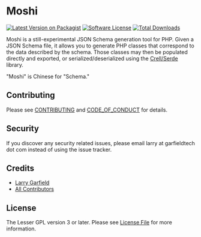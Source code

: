 # Moshi

[![Latest Version on Packagist][ico-version]][link-packagist]
[![Software License][ico-license]](LICENSE.md)
[![Total Downloads][ico-downloads]][link-downloads]


Moshi is a still-experimental JSON Schema generation tool for PHP.  Given a JSON Schema file, it allows you to generate PHP classes that correspond to the data described by the schema.  Those classes may then be populated directly and exported, or serialized/deserialized using the [Crell/Serde](https://www.github.com/Crell/Serde) library.

"Moshi" is Chinese for "Schema."

## Contributing

Please see [CONTRIBUTING](CONTRIBUTING.md) and [CODE_OF_CONDUCT](CODE_OF_CONDUCT.md) for details.

## Security

If you discover any security related issues, please email larry at garfieldtech dot com instead of using the issue tracker.

## Credits

- [Larry Garfield][link-author]
- [All Contributors][link-contributors]

## License

The Lesser GPL version 3 or later. Please see [License File](LICENSE.md) for more information.

[ico-version]: https://img.shields.io/packagist/v/Crell/Moshi.svg?style=flat-square
[ico-license]: https://img.shields.io/badge/License-LGPLv3-green.svg?style=flat-square
[ico-downloads]: https://img.shields.io/packagist/dt/Crell/Moshi.svg?style=flat-square

[link-packagist]: https://packagist.org/packages/Crell/Moshi
[link-scrutinizer]: https://scrutinizer-ci.com/g/Crell/Moshi/code-structure
[link-code-quality]: https://scrutinizer-ci.com/g/Crell/Moshi
[link-downloads]: https://packagist.org/packages/Crell/Moshi
[link-author]: https://github.com/Crell
[link-contributors]: ../../contributors
